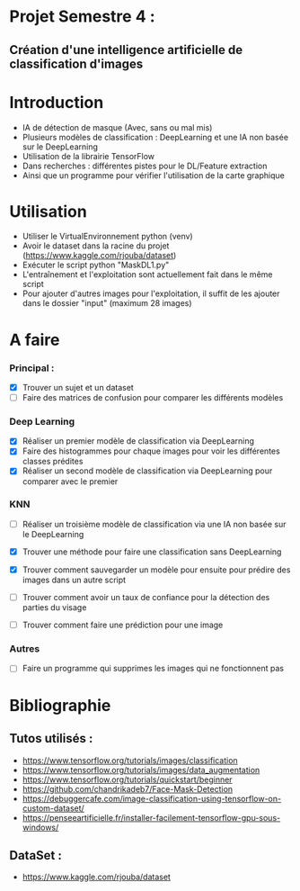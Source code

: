 # Projet Semestre 4 :
## Création d'une intelligence artificielle de classification d'images

# Introduction
* IA de détection de masque (Avec, sans ou mal mis)
* Plusieurs modèles de classification : DeepLearning et une IA non basée sur le DeepLearning
* Utilisation de la librairie TensorFlow
* Dans recherches : différentes pistes pour le DL/Feature extraction
* Ainsi que un programme pour vérifier l'utilisation de la carte graphique

# Utilisation
* Utiliser le VirtualEnvironnement python (venv)
* Avoir le dataset dans la racine du projet (https://www.kaggle.com/rjouba/dataset)
* Exécuter le script python "MaskDL1.py"
* L'entraînement et l'exploitation sont actuellement fait dans le même script
* Pour ajouter d'autres images pour l'exploitation, il suffit de les ajouter dans le dossier "input" (maximum 28 images)

# A faire
### Principal :
- [x] Trouver un sujet et un dataset
- [ ] Faire des matrices de confusion pour comparer les différents modèles
### Deep Learning
- [x] Réaliser un premier modèle de classification via DeepLearning
- [x] Faire des histogrammes pour chaque images pour voir les différentes classes prédites
- [x] Réaliser un second modèle de classification via DeepLearning pour comparer avec le premier
### KNN
- [ ] Réaliser un troisième modèle de classification via une IA non basée sur le DeepLearning
- [x] Trouver une méthode pour faire une classification sans DeepLearning

- [x] Trouver comment sauvegarder un modèle pour ensuite pour prédire des images dans un autre script
- [ ] Trouver comment avoir un taux de confiance pour la détection des parties du visage
- [ ] Trouver comment faire une prédiction pour une image
### Autres
- [ ] Faire un programme qui supprimes les images qui ne fonctionnent pas

# Bibliographie
## Tutos utilisés :
* https://www.tensorflow.org/tutorials/images/classification
* https://www.tensorflow.org/tutorials/images/data_augmentation
* https://www.tensorflow.org/tutorials/quickstart/beginner
* https://github.com/chandrikadeb7/Face-Mask-Detection
* https://debuggercafe.com/image-classification-using-tensorflow-on-custom-dataset/
* https://penseeartificielle.fr/installer-facilement-tensorflow-gpu-sous-windows/
## DataSet :
* https://www.kaggle.com/rjouba/dataset